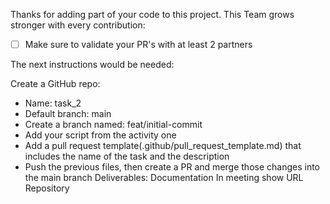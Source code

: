 Thanks for adding part of your code to this project.
This Team grows stronger with every contribution:

- [ ] Make sure to validate your PR's with at least 2 partners

The next instructions would be needed: 


Create a GitHub repo:
- Name: task_2
- Default branch: main
- Create a branch named: feat/initial-commit
- Add your script from the activity one
- Add a pull request template(.github/pull_request_template.md) that includes the name of the task and the description
- Push the previous files, then create a PR and merge those changes into the main branch
Deliverables:
Documentation
In meeting show URL Repository
